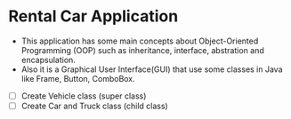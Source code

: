 # Rental Car Application

- This application has some main concepts about Object-Oriented Programming (OOP) such as inheritance, interface, abstration and encapsulation.
- Also it is a Graphical User Interface(GUI) that use some classes in Java like Frame, Button, ComboBox.

- [ ] Create Vehicle class (super class)
- [ ] Create Car and Truck class (child class)
